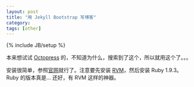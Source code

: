 ```yaml
---
layout: post
title: "用 Jekyll Bootstrap 写博客"
category:
tags: [other]
---
```

{% include JB/setup %}

本来想试试 [Octopress](http://octopress.org/) 的，不知道为什么，搜索到了这个，所以就用这个了。。。

安装很简单，参照[官网](http://jekyllbootstrap.com/)就行了。注意要先安装 [RVM](http://beginrescueend.com/)，然后安装 Ruby 1.9.3。Ruby 的版本真是... 还好，有 RVM 这样的神器。
